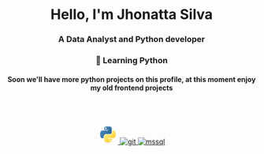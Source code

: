 <h1 align="center">Hello, I'm Jhonatta Silva</h1>
<h3 align="center">A Data Analyst and Python developer</h3>


<h3 align="center">🌱 Learning Python</h3>



<h4 align="center">Soon we'll have more python projects on this profile, at this moment enjoy my old frontend projects</h3>

<br><br>

<p align="center"> <a href="https://getbootstrap.com" target="_blank"> 
<p align="center">   <a href="https://www.python.org" target="_blank" rel="noreferrer"> <img src="https://raw.githubusercontent.com/devicons/devicon/master/icons/python/python-original.svg" alt="python" width="40" height="40"/> <a href="https://git-scm.com/" target="_blank" rel="noreferrer"> <img src="https://www.vectorlogo.zone/logos/git-scm/git-scm-icon.svg" alt="git" width="40" height="40"/> </a> </a>
<a href="https://www.microsoft.com/en-us/sql-server" target="_blank" rel="noreferrer"> <img src="https://www.svgrepo.com/show/303229/microsoft-sql-server-logo.svg" alt="mssql" width="40" height="40"/> </a></p> </a> </p>



